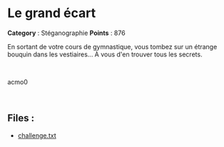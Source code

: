 # Le grand écart

**Category** : Stéganographie
**Points** : 876

En sortant de votre cours de gymnastique, vous tombez sur un étrange bouquin dans les vestiaires... À vous d'en trouver tous les secrets.

<p class="space">&nbsp;</p>

<div class="author">acmo0</div>

<p class="space">&nbsp;</p>

## Files : 
 - [challenge.txt](./challenge.txt)


